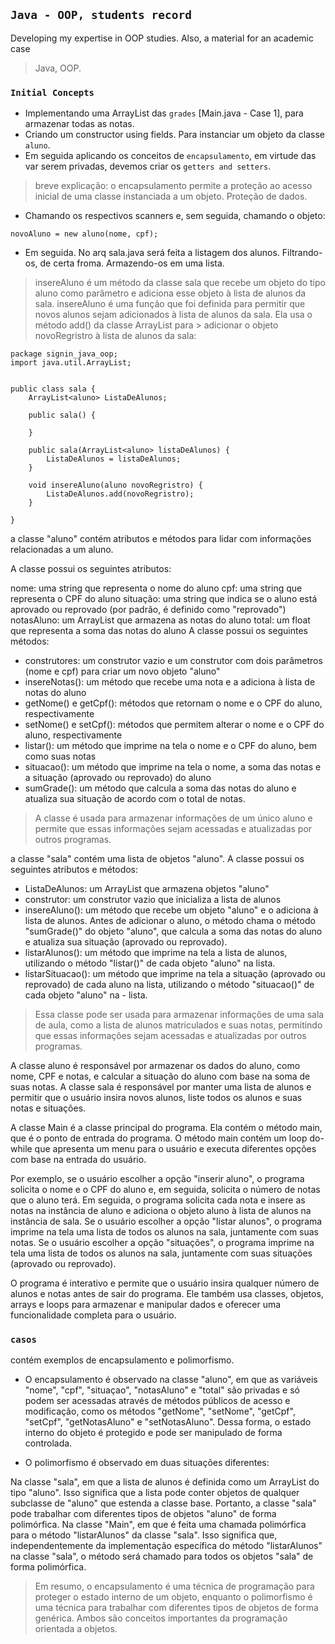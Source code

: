 ## `Java - OOP, students record`
Developing my expertise in OOP studies. Also, a material for an academic case

> Java, OOP.

### `Initial Concepts`
- Implementando uma ArrayList das `grades` [Main.java - Case 1], para armazenar todas as notas. 
- Criando um constructor using fields. Para instanciar um objeto da classe `aluno`.
- Em seguida aplicando os conceitos de `encapsulamento`, em virtude das var serem privadas, devemos criar os `getters and setters`. 
> breve explicação: o encapsulamento permite a proteção ao acesso inicial de uma classe instanciada a um objeto. Proteção de dados.
- Chamando os respectivos scanners e, sem seguida, chamando o objeto: 

`novoAluno = new aluno(nome, cpf);`

- Em seguida. No arq sala.java será feita a listagem dos alunos. Filtrando-os, de certa froma. Armazendo-os em uma lista.
> insereAluno é um método da classe sala que recebe um objeto do tipo aluno como parâmetro e adiciona esse objeto à lista de alunos da sala.
> insereAluno é uma função que foi definida para permitir que novos alunos sejam adicionados à lista de alunos da sala. Ela usa o método add() da classe ArrayList para > adicionar o objeto novoRegristro à lista de alunos da sala:

```
package signin_java_oop;
import java.util.ArrayList;


public class sala {
	ArrayList<aluno> ListaDeAlunos;
	
	public sala() {
			
	}

	public sala(ArrayList<aluno> listaDeAlunos) {
		ListaDeAlunos = listaDeAlunos;
	}

	void insereAluno(aluno novoRegristro) {
		ListaDeAlunos.add(novoRegristro);
	}
	
}

```

a classe "aluno" contém atributos e métodos para lidar com informações relacionadas a um aluno.

A classe possui os seguintes atributos:

nome: uma string que representa o nome do aluno
cpf: uma string que representa o CPF do aluno
situação: uma string que indica se o aluno está aprovado ou reprovado (por padrão, é definido como "reprovado")
notasAluno: um ArrayList que armazena as notas do aluno
total: um float que representa a soma das notas do aluno
A classe possui os seguintes métodos:

- construtores: um construtor vazio e um construtor com dois parâmetros (nome e cpf) para criar um novo objeto "aluno"
- insereNotas(): um método que recebe uma nota e a adiciona à lista de notas do aluno
- getNome() e getCpf(): métodos que retornam o nome e o CPF do aluno, respectivamente
- setNome() e setCpf(): métodos que permitem alterar o nome e o CPF do aluno, respectivamente
- listar(): um método que imprime na tela o nome e o CPF do aluno, bem como suas notas
- situacao(): um método que imprime na tela o nome, a soma das notas e a situação (aprovado ou reprovado) do aluno
- sumGrade(): um método que calcula a soma das notas do aluno e atualiza sua situação de acordo com o total de notas.
> A classe é usada para armazenar informações de um único aluno e permite que essas informações sejam acessadas e atualizadas por outros programas.

a classe "sala" contém uma lista de objetos "aluno". A classe possui os seguintes atributos e métodos:

- ListaDeAlunos: um ArrayList que armazena objetos "aluno"
- construtor: um construtor vazio que inicializa a lista de alunos
- insereAluno(): um método que recebe um objeto "aluno" e o adiciona à lista de alunos. Antes de adicionar o aluno, o método chama o método "sumGrade()" do objeto "aluno", que calcula a soma das notas do aluno e atualiza sua situação (aprovado ou reprovado).
- listarAlunos(): um método que imprime na tela a lista de alunos, utilizando o método "listar()" de cada objeto "aluno" na lista.
- listarSituacao(): um método que imprime na tela a situação (aprovado ou reprovado) de cada aluno na lista, utilizando o método "situacao()" de cada objeto "aluno" na - lista.
> Essa classe pode ser usada para armazenar informações de uma sala de aula, como a lista de alunos matriculados e suas notas, permitindo que essas informações sejam acessadas e atualizadas por outros programas.

A classe aluno é responsável por armazenar os dados do aluno, como nome, CPF e notas, e calcular a situação do aluno com base na soma de suas notas. A classe sala é responsável por manter uma lista de alunos e permitir que o usuário insira novos alunos, liste todos os alunos e suas notas e situações.

A classe Main é a classe principal do programa. Ela contém o método main, que é o ponto de entrada do programa. O método main contém um loop do-while que apresenta um menu para o usuário e executa diferentes opções com base na entrada do usuário.

Por exemplo, se o usuário escolher a opção "inserir aluno", o programa solicita o nome e o CPF do aluno e, em seguida, solicita o número de notas que o aluno terá. Em seguida, o programa solicita cada nota e insere as notas na instância de aluno e adiciona o objeto aluno à lista de alunos na instância de sala. Se o usuário escolher a opção "listar alunos", o programa imprime na tela uma lista de todos os alunos na sala, juntamente com suas notas. Se o usuário escolher a opção "situações", o programa imprime na tela uma lista de todos os alunos na sala, juntamente com suas situações (aprovado ou reprovado).

O programa é interativo e permite que o usuário insira qualquer número de alunos e notas antes de sair do programa. Ele também usa classes, objetos, arrays e loops para armazenar e manipular dados e oferecer uma funcionalidade completa para o usuário.

### `casos`
contém exemplos de encapsulamento e polimorfismo.

- O encapsulamento é observado na classe "aluno", em que as variáveis "nome", "cpf", "situaçao", "notasAluno" e "total" são privadas e só podem ser acessadas através de métodos públicos de acesso e modificação, como os métodos "getNome", "setNome", "getCpf", "setCpf", "getNotasAluno" e "setNotasAluno". Dessa forma, o estado interno do objeto é protegido e pode ser manipulado de forma controlada.

- O polimorfismo é observado em duas situações diferentes:

Na classe "sala", em que a lista de alunos é definida como um ArrayList do tipo "aluno". Isso significa que a lista pode conter objetos de qualquer subclasse de "aluno" que estenda a classe base. Portanto, a classe "sala" pode trabalhar com diferentes tipos de objetos "aluno" de forma polimórfica.
 Na classe "Main", em que é feita uma chamada polimórfica para o método "listarAlunos" da classe "sala". Isso significa que, independentemente da implementação específica do método "listarAlunos" na classe "sala", o método será chamado para todos os objetos "sala" de forma polimórfica.

> Em resumo, o encapsulamento é uma técnica de programação para proteger o estado interno de um objeto, enquanto o polimorfismo é uma técnica para trabalhar com diferentes tipos de objetos de forma genérica. Ambos são conceitos importantes da programação orientada a objetos.
